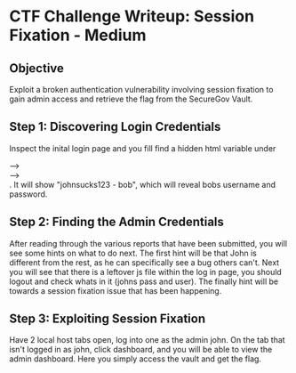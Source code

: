 # CTF Challenge Writeup: Session Fixation - Medium

## Objective

Exploit a broken authentication vulnerability involving session fixation to gain admin access and retrieve the flag from the SecureGov Vault.

## Step 1: Discovering Login Credentials

Inspect the inital login page and you fill find a hidden html variable under <main> --> <div class> --> <form method>.
It will show "johnsucks123 - bob", which will reveal bobs username and password. 

## Step 2: Finding the Admin Credentials

After reading through the various reports that have been submitted, you will see some hints on what to do next.
The first hint will be that John is different from the rest, as he can specifically see a bug others can't. Next you will
see that there is a leftover js file within the log in page, you should logout and check whats in it (johns pass and user).
The finally hint will be towards a session fixation issue that has been happening.

## Step 3: Exploiting Session Fixation

Have 2 local host tabs open, log into one as the admin john. On the tab that isn't logged in as john, click dashboard, and you will
be able to view the admin dashboard. Here you simply access the vault and get the flag.